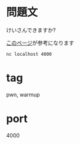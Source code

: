 # 問題文
けいさんできますか?

[このページ](https://qiita.com/8ayac/items/12a3523394080e56ad5a)が参考になります

`nc localhost 4000`

# tag
pwn, warmup 

# port
4000
